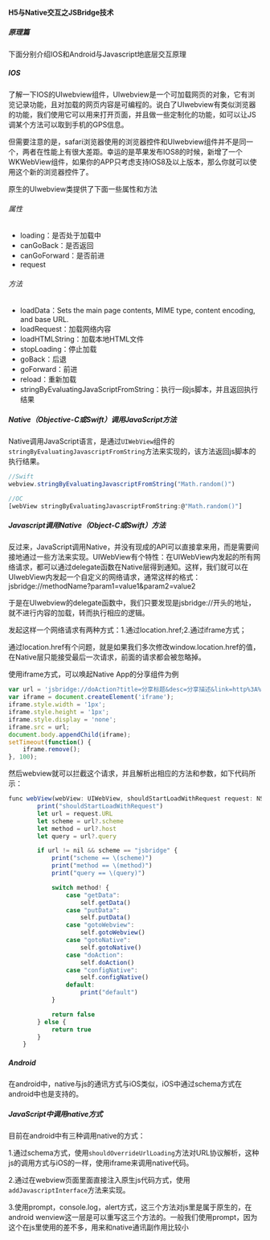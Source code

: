 #### H5与Native交互之JSBridge技术

##### 原理篇

下面分别介绍IOS和Android与Javascript地底层交互原理

##### IOS

了解一下IOS的UIwebview组件，UIwebview是一个可加载网页的对象，它有浏览记录功能，且对加载的网页内容是可编程的。说白了UIwebview有类似浏览器的功能，我们使用它可以用来打开页面，并且做一些定制化的功能，如可以让JS调某个方法可以取到手机的GPS信息。

但需要注意的是，safari浏览器使用的浏览器控件和UIwebview组件并不是同一个，两者在性能上有很大差距。幸运的是苹果发布IOS8的时候，新增了一个WKWebView组件，如果你的APP只考虑支持IOS8及以上版本，那么你就可以使用这个新的浏览器控件了。

原生的UIwebview类提供了下面一些属性和方法

###### 属性

- loading：是否处于加载中
- canGoBack：是否返回
- canGoForward：是否前进
- request

###### 方法

- loadData：Sets the main page contents, MIME type, content encoding, and base URL.
- loadRequest：加载网络内容
- loadHTMLString：加载本地HTML文件
- stopLoading：停止加载
- goBack：后退
- goForward：前进
- reload：重新加载
- stringByEvaluatingJavaScriptFromString：执行一段js脚本，并且返回执行结果

##### Native（Objective-C或Swift）调用JavaScript方法

Native调用JavaScript语言，是通过`UIWebView`组件的`stringByEvaluatingJavascriptFromString`方法来实现的，该方法返回js脚本的执行结果。

```js
//Swift
webview.stringByEvaluatingJavascriptFromString("Math.random()")

//OC
[webView stringByEvaluatingJavascriptFromString:@"Math.random()"]
```

##### Javascript调用Native（Object-C或Swift）方法

反过来，JavaScript调用Native，并没有现成的API可以直接拿来用，而是需要间接地通过一些方法来实现。UIWebView有个特性：在UIWebView内发起的所有网络请求，都可以通过delegate函数在Native层得到通知。这样，我们就可以在UIwebView内发起一个自定义的网络请求，通常这样的格式：jsbridge://methodName?param1=value1&param2=value2

于是在UIwebview的delegate函数中，我们只要发现是jsbridge://开头的地址，就不进行内容的加载，转而执行相应的逻辑。

发起这样一个网络请求有两种方式：1.通过location.href;2.通过iframe方式；

通过location.href有个问题，就是如果我们多次修改window.location.href的值，在Native层只能接受最后一次请求，前面的请求都会被忽略掉。

使用iframe方式，可以唤起Native App的分享组件为例

```js
var url = 'jsbridge://doAction?title=分享标题&desc=分享描述&link=http%3A%2F%2Fwww.baidu.com';
var iframe = document.createElement('iframe');
iframe.style.width = '1px';
iframe.style.height = '1px';
iframe.style.display = 'none';
iframe.src = url;
document.body.appendChild(iframe);
setTimeout(function() {
    iframe.remove();
}, 100);
```

然后webview就可以拦截这个请求，并且解析出相应的方法和参数，如下代码所示：

```js
func webView(webView: UIWebView, shouldStartLoadWithRequest request: NSURLRequest, navigationType: UIWebViewNavigationType) -> Bool {
        print("shouldStartLoadWithRequest")
        let url = request.URL
        let scheme = url?.scheme
        let method = url?.host
        let query = url?.query

        if url != nil && scheme == "jsbridge" {
            print("scheme == \(scheme)")
            print("method == \(method)")
            print("query == \(query)")

            switch method! {
                case "getData":
                    self.getData()
                case "putData":
                    self.putData()
                case "gotoWebview":
                    self.gotoWebview()
                case "gotoNative":
                    self.gotoNative()
                case "doAction":
                    self.doAction()
                case "configNative":
                    self.configNative()
                default:
                    print("default")
            }

            return false
        } else {
            return true
        }
    }
```

##### Android

在android中，native与js的通讯方式与iOS类似，iOS中通过schema方式在android中也是支持的。

##### JavaScript中调用native方式

目前在android中有三种调用native的方式：

1.通过schema方式，使用`shouldOverrideUrlLoading`方法对URL协议解析，这种js的调用方式与iOS的一样，使用iframe来调用native代码。

2.通过在webview页面里面直接注入原生js代码方式，使用`addJavascriptInterface`方法来实现。

3.使用prompt，console.log，alert方式，这三个方法对js里是属于原生的，在android wenview这一层是可以重写这三个方法的。一般我们使用prompt，因为这个在js里使用的差不多，用来和native通讯副作用比较小





























